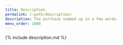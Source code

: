 ```yaml
---
title: Description
permalink: /:path/description/
description: The purchase summed up in a few words.
menu_order: 1800
---
```


{% include description.md %}
